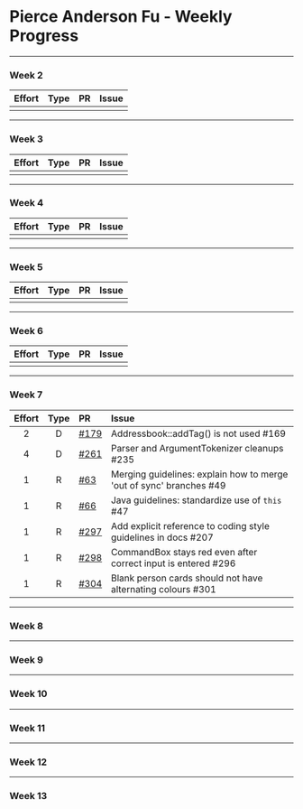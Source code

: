 # Pierce Anderson Fu - Weekly Progress

---

### Week 2

Effort| Type | PR | Issue
:----:|:----:|:-----------|:------
 |  |  | 

---
### Week 3

Effort| Type | PR | Issue
:----:|:----:|:-----------|:------
 |  |  | 

---
### Week 4

Effort| Type | PR | Issue
:----:|:----:|:-----------|:------
 |  |  | 

---
### Week 5

Effort| Type | PR | Issue
:----:|:----:|:-----------|:------
 |  |  | 

---
### Week 6

Effort| Type | PR | Issue
:----:|:----:|:-----------|:------
 |  |  | 

---
### Week 7

Effort| Type | PR | Issue
:----:|:----:|:-----------|:------
 2| D | [#179](https://github.com/se-edu/addressbook-level2/pull/179) | Addressbook::addTag() is not used #169
 4| D | [#261](https://github.com/se-edu/addressbook-level4/pull/261) | Parser and ArgumentTokenizer cleanups #235
 1 | R | [#63](https://github.com/oss-generic/process/pull/63) | Merging guidelines: explain how to merge 'out of sync' branches #49
 1 | R | [#66](https://github.com/oss-generic/process/pull/66) | Java guidelines: standardize use of `this` #47
 1 | R | [#297](https://github.com/se-edu/addressbook-level4/pull/297) | Add explicit reference to coding style guidelines in docs #207
 1 | R | [#298](https://github.com/se-edu/addressbook-level4/pull/298) | CommandBox stays red even after correct input is entered #296
 1 | R | [#304](https://github.com/se-edu/addressbook-level4/pull/304) | Blank person cards should not have alternating colours #301

---
### Week 8

---
### Week 9

---
### Week 10

---
### Week 11

---
### Week 12

---
### Week 13

